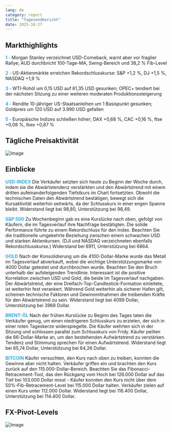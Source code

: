 ```yaml
---
lang: de
category: report
title: "Tagesendbericht"
date: 2025-10-27
---
```



<h2>Markthighlights</h2>
<strong style="color: #2caef7;">1 - </strong> Morgan Stanley verzeichnet USD-Comeback, warnt aber vor fragiler Rallye; AUD durchbricht 100-Tage-MA, Swing-Bereich und 38,2 % Fib-Level


<strong style="color: #2caef7;">2 - </strong> US-Aktienmärkte erreichen Rekordschlusskurse: S&P +1,2 %, DJ +1,5 %, NASDAQ +1,9 %

<strong style="color: #2caef7;">3 - </strong> WTI-Rohöl um 0,15 USD auf 61,35 USD gesunken; OPEC+ tendiert bei der nächsten Sitzung zu einer weiteren moderaten Produktionssteigerung

<strong style="color: #2caef7;">4 - </strong> Rendite 10-jähriger US-Staatsanleihen um 1 Basispunkt gesunken; Goldpreis um 120 USD auf 3.990 USD gefallen

<strong style="color: #2caef7;">5 - </strong> Europäische Indizes schließen höher; DAX +0,68 %, CAC +0,16 %, ftse +0,08 %, Ibex +0,87 %



<h2>Tägliche Preisaktivität</h2>
<img src="https://markleighedu.github.io/img/Oct-2025/27-Oct-2025/price.jpg" alt="Image"/>

<h2>Einblicke</h2>
<strong style="color: #2caef7;">USD-INDEX</strong> Die Verkäufer setzten sich heute zu Beginn der Woche durch, indem sie die Abwärtstendenz verstärkten und den Abwärtstrend mit einem dritten aufeinanderfolgenden Tiefstkurs im Chart fortsetzten. Obwohl die technischen Daten den Abwärtstrend bestätigen, bewegt sich die Kursaktivität weiterhin seitwärts, da der Schlusskurs in einer engen Spanne bleibt. Widerstand liegt bei 98,80, Unterstützung bei 98,49.

<strong style="color: #2caef7;">S&P 500</strong> Zu Wochenbeginn gab es eine Kurslücke nach oben, gefolgt von Käufern, die im Tagesverlauf ihre Nachfrage bestätigten. Die solide Performance führte zu einem Rekordschluss für den Index. Beachten Sie die traditionelle umgekehrte Beziehung zwischen einem schwachen USD und starken Aktienkursen. (DJI und NASDAQ verzeichneten ebenfalls Rekordschlusskurse.) Widerstand bei 6911, Unterstützung bei 6864.

<strong style="color: #2caef7;">GOLD</strong> Nach der Konsolidierung um die 4100-Dollar-Marke wurde das Metall im Tagesverlauf abverkauft, wobei die wichtige Unterstützungsmarke von 4000 Dollar getestet und durchbrochen wurde. Beachten Sie den Bruch unterhalb der aufsteigenden Trendlinie. Interessant ist die positive Korrelation zwischen USD und Gold, die beide im Tagesverlauf nachgaben. Der Abwärtstrend, der eine Dreifach-Top-Candlestick-Formation einleitete, ist weiterhin fest verankert. Während Gold weiterhin als sicherer Hafen gilt, scheinen technische Faktoren und Gewinnmitnahmen die treibenden Kräfte für den Abwärtstrend zu sein. Widerstand liegt bei 4099 Dollar, Unterstützung bei 3968 Dollar.

<strong style="color: #2caef7;">BRENT-ÖL</strong> Nach der frühen Kurslücke zu Beginn des Tages taten die Verkäufer genug, um einen niedrigeren Schlusskurs zu erzielen, der sich in einer roten Tageskerze widerspiegelte. Die Käufer wehrten sich in der Sitzung und schlossen parallel zum Schlusskurs von Fridy. Käufer peilten die 66-Dollar-Marke an, um den bestehenden Aufwärtstrend zu verstärken. Tendenz und Stimmung sprechen für einen Aufwärtstrend. Widerstand liegt bei 65,74 Dollar, Unterstützung bei 64,26 Dollar.

<strong style="color: #2caef7;">BITCOIN</strong> Käufer versuchten, den Kurs nach oben zu treiben, konnten die Gewinne aber nicht halten. Verkäufer griffen ein und brachten den Kurs zurück auf den 115.000-Dollar-Bereich. Beachten Sie das Fibonacci-Retracement-Tool, das den Rückgang vom Hoch bei 126.000 Dollar auf das Tief bei 103.000 Dollar misst - Käufer konnten den Kurs nicht über dem 50%-Fib-Retracement-Level bei 115.000 Dollar halten. Verkäufer zielen auf einen Kurs unter 112.000 Dollar. Widerstand liegt bei 116.400 Dollar, Unterstützung bei 114.400 Dollar.



<h2>FX-Pivot-Levels</h2>
<img src="https://markleighedu.github.io/img/Oct-2025/27-Oct-2025/pivot.jpg" alt="Image"/>